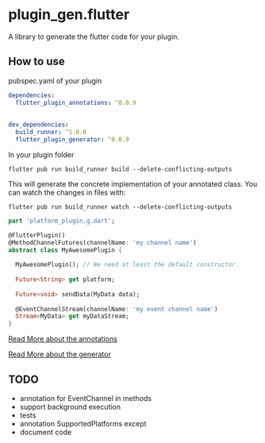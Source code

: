 # plugin_gen.flutter
A library to generate the flutter code for your plugin.

## How to use

pubspec.yaml of your plugin

```yaml
dependencies:
  flutter_plugin_annotations: ^0.0.9
    
    
dev_dependencies:
  build_runner: ^1.0.0
  flutter_plugin_generator: ^0.0.9
```

In your plugin folder

`flutter pub run build_runner build --delete-conflicting-outputs`

This will generate the concrete implementation of your annotated class.
You can watch the changes in files with:

`flutter pub run build_runner watch --delete-conflicting-outputs`



```dart
part 'platform_plugin.g.dart';

@FlutterPlugin()
@MethodChannelFutures(channelName: 'my channel name')
abstract class MyAwesomePlugin {
  
  MyAwesomePlugin(); // We need at least the default constructor.
  
  Future<String> get platform;
  
  Future<void> sendData(MyData data);
  
  @EventChannelStream(channelName: 'my event channel name')
  Stream<MyData> get myDataStream;
}
```

[Read More about the annotations](https://github.com/BugsBunnyBR/plugin_gen.flutter/blob/master/flutter_plugin_annotations/README.md)

[Read More about the generator](https://github.com/BugsBunnyBR/plugin_gen.flutter/blob/master/flutter_plugin_generator/README.md)


## TODO
- annotation for EventChannel in methods
- support background execution
- tests
- annotation SupportedPlatforms except
- document code